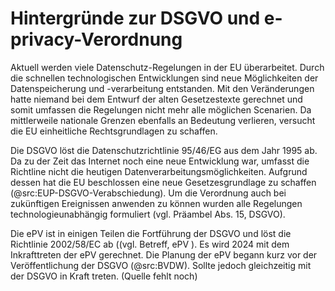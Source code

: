 # Hintergründe zur DSGVO und e-privacy-Verordnung

Aktuell werden viele Datenschutz-Regelungen in der EU überarbeitet. Durch die schnellen technologischen Entwicklungen sind neue Möglichkeiten der Datenspeicherung und -verarbeitung entstanden. Mit den Veränderungen hatte niemand bei dem Entwurf der alten Gesetzestexte gerechnet und somit umfassen die Regelungen nicht mehr alle möglichen Scenarien. Da mittlerweile nationale Grenzen ebenfalls an Bedeutung verlieren, versucht die EU einheitliche Rechtsgrundlagen zu schaffen.

Die DSGVO löst die Datenschutzrichtlinie 95/46/EG aus dem Jahr 1995 ab. Da zu der Zeit das Internet noch eine neue Entwicklung war, umfasst die Richtline nicht die heutigen Datenverarbeitungsmöglichkeiten. Aufgrund dessen hat die EU beschlossen eine neue Gesetzesgrundlage zu schaffen (@src:EUP-DSGVO-Verabschiedung). Um die Verordnung auch bei zukünftigen Ereignissen anwenden zu können wurden alle Regelungen technologieunabhängig formuliert (vgl. Präambel Abs. 15, DSGVO).

Die ePV ist in einigen Teilen die Fortführung der DSGVO und löst die Richtlinie 2002/58/EC ab ((vgl. Betreff, ePV ). Es wird 2024 mit dem Inkrafttreten der ePV gerechnet. Die Planung der ePV begann kurz vor der Veröffentlichung der DSGVO (@src:BVDW). Sollte jedoch gleichzeitig mit der DSGVO in Kraft treten. (Quelle fehlt noch)
